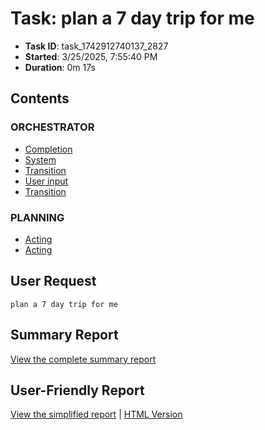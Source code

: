 # Task: plan a 7 day trip for me

- **Task ID**: task_1742912740137_2827
- **Started**: 3/25/2025, 7:55:40 PM
- **Duration**: 0m 17s

## Contents

### ORCHESTRATOR

- [Completion](00_orchestrator/001_completion/completion.md)
- [System](00_orchestrator/001_system/system.md)
- [Transition](00_orchestrator/001_transition/transition.md)
- [User input](00_orchestrator/001_user_input/user_request.md)
- [Transition](00_orchestrator/002_transition/transition.md)

### PLANNING

- [Acting](01_planning/001_acting/action.md)
- [Acting](01_planning/002_acting/action.md)


## User Request

```
plan a 7 day trip for me
```

## Summary Report

[View the complete summary report](report/summary.md)

## User-Friendly Report

[View the simplified report](user-report/summary.md) | [HTML Version](user-report/summary.html)
